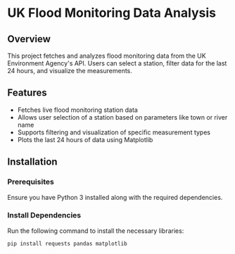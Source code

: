 # UK Flood Monitoring Data Analysis

## Overview
This project fetches and analyzes flood monitoring data from the UK Environment Agency's API. Users can select a station, filter data for the last 24 hours, and visualize the measurements.

## Features
- Fetches live flood monitoring station data
- Allows user selection of a station based on parameters like town or river name
- Supports filtering and visualization of specific measurement types
- Plots the last 24 hours of data using Matplotlib

## Installation
### Prerequisites
Ensure you have Python 3 installed along with the required dependencies.

### Install Dependencies
Run the following command to install the necessary libraries:

```bash
pip install requests pandas matplotlib

